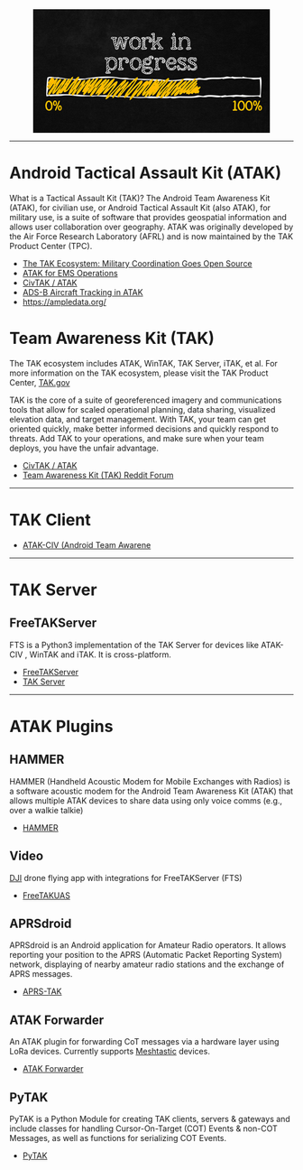 <!--
Maintainer:   jeffskinnerbox@yahoo.com / www.jeffskinnerbox.me
Version:      0.0.0
-->


<div align="center">
<img src="https://raw.githubusercontent.com/jeffskinnerbox/blog/main/content/images/banners-bkgrds/work-in-progress.jpg" title="These materials require additional work and are not ready for general use." align="center" width=420px height=219px>
</div>


-----



# Android Tactical Assault Kit (ATAK)

What is a Tactical Assault Kit (TAK)?
The Android Team Awareness Kit (ATAK), for civilian use,
or Android Tactical Assault Kit (also ATAK), for military use,
is a suite of software that provides geospatial information
and allows user collaboration over geography.
ATAK was originally developed by the Air Force Research Laboratory (AFRL)
and is now maintained by the TAK Product Center (TPC).

* [The TAK Ecosystem: Military Coordination Goes Open Source](https://hackaday.com/2022/09/08/the-tak-ecosystem-military-coordination-goes-open-source/)
* [ATAK for EMS Operations](https://www.youtube.com/watch?v=QaVy15l2mxM)
* [CivTAK / ATAK](https://www.civtak.org/)
* [ADS-B Aircraft Tracking in ATAK](https://www.youtube.com/watch?v=v5jXQGUUeA0)
* <https://ampledata.org/>

# Team Awareness Kit (TAK)

The TAK ecosystem includes ATAK, WinTAK, TAK Server, iTAK, et al. For more information on the TAK ecosystem, please visit the TAK Product Center, [TAK.gov](https://tak.gov/)

TAK is the core of a suite of georeferenced imagery and communications tools that allow for scaled operational planning, data sharing, visualized elevation data, and target management. With TAK, your team can get oriented quickly, make better informed decisions and quickly respond to threats. Add TAK to your operations, and make sure when your team deploys, you have the unfair advantage.

* [CivTAK / ATAK](https://www.civtak.org/download-atak/)
* [Team Awareness Kit (TAK) Reddit Forum](https://www.reddit.com/r/ATAK/)



------




# TAK Client

* [ATAK-CIV (Android Team Awarene](https://play.google.com/store/apps/details?id=com.atakmap.app.civ)



------



# TAK Server

## FreeTAKServer

FTS is a Python3 implementation of the TAK Server for devices like ATAK-CIV , WinTAK and iTAK. It is cross-platform.

* [FreeTAKServer](https://freetakteam.github.io/FreeTAKServer-User-Docs/)
* [TAK Server](https://github.com/TAK-Product-Center/Server)



------



# ATAK Plugins

## HAMMER

HAMMER (Handheld Acoustic Modem for Mobile Exchanges with Radios)
is a software acoustic modem for the Android Team Awareness Kit (ATAK) that allows multiple ATAK devices to share data using only voice comms (e.g., over a walkie talkie)

* [HAMMER](https://github.com/raytheonbbn/hammer)

## Video

[DJI](https://www.dji.com/) drone flying app with integrations for FreeTAKServer (FTS)

* [FreeTAKUAS](https://github.com/FreeTAKTeam/FreeTAKUAS)

## APRSdroid

APRSdroid is an Android application for Amateur Radio operators. It allows reporting your position to the APRS (Automatic Packet Reporting System) network, displaying of nearby amateur radio stations and the exchange of APRS messages.

* [APRS-TAK](https://github.com/niccellular/aprstak)

## ATAK Forwarder

An ATAK plugin for forwarding CoT messages via a hardware layer using LoRa devices.
Currently supports [Meshtastic](https://meshtastic.org/) devices.

* [ATAK Forwarder](https://github.com/paulmandal/atak-forwarder)

## PyTAK

PyTAK is a Python Module for creating TAK clients, servers & gateways and include classes for handling Cursor-On-Target (COT) Events & non-COT Messages, as well as functions for serializing COT Events.

* [PyTAK](https://pypi.org/project/pytak/)
